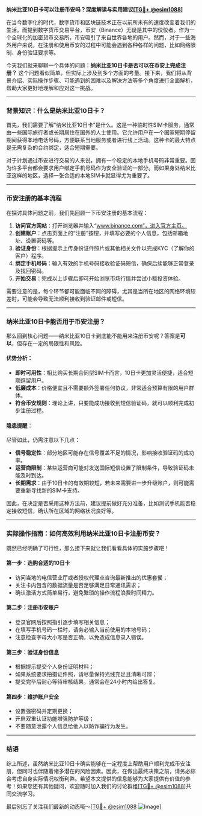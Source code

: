 **纳米比亚10日卡可以注册币安吗？深度解读与实用建议[[TG💪+ @esim1088](https://t.me/s/esim1088)]**

在当今数字化的时代，数字货币和区块链技术正在以前所未有的速度改变着我们的生活。而提到数字货币交易平台，币安（Binance）无疑是其中的佼佼者。作为一个全球化的加密货币交易所，币安吸引了来自世界各地的用户。然而，对于一些海外用户来说，在注册和使用币安的过程中可能会遇到各种各样的问题，比如网络限制、身份验证要求等。

今天我们就来聊聊一个具体的问题：**纳米比亚10日卡是否可以在币安上完成注册？** 这个问题看似简单，但实际上涉及到多个方面的考量。接下来，我们将从背景介绍、实际操作步骤、可能遇到的困难以及解决方法等多个角度进行全面解析，帮助大家更好地理解和应对这一挑战。

---

### 背景知识：什么是纳米比亚10日卡？

首先，我们需要了解“纳米比亚10日卡”是什么。这是一种临时性SIM卡服务，通常由一些国际旅行者或长期居住在国外的人士使用。它允许用户在一个国家短期停留期间获得本地电话号码，方便联系当地服务或者进行线上活动。这种卡的最大特点是无需复杂的合约绑定，适合短期需要。

对于计划通过币安进行交易的人来说，拥有一个稳定的本地手机号码非常重要。因为许多平台都会要求用户绑定手机号码作为安全验证的一部分。而如果身处纳米比亚这样的地区，选择一张合适的本地SIM卡就显得尤为重要了。

---

### 币安注册的基本流程

在探讨具体问题之前，我们先回顾一下币安注册的基本流程：

1. **访问官方网站**：打开浏览器并输入“www.binance.com”，进入官方主页。
2. **创建账户**：点击页面上的“注册”按钮，并填写必要的个人信息，包括邮箱地址、设置密码等。
3. **验证身份**：根据提示上传身份证件照片或其他相关文件以完成KYC（了解你的客户）程序。
4. **绑定手机号码**：输入有效的手机号码接收验证码短信，确保后续能够正常登录及找回密码。
5. **开始交易**：完成以上步骤后即可开始浏览市场行情并尝试小额投资体验。

需要注意的是，每个环节都可能面临不同的障碍，尤其是当所在地区的网络环境较差时，可能会导致无法顺利接收到验证邮件或短信。

---

### 纳米比亚10日卡能否用于币安注册？

那么回到核心问题——纳米比亚10日卡到底能不能用来注册币安呢？答案是**可以**，但存在一定的局限性和风险。

#### 优势分析：
- **即时可用性**：相比购买长期合同型SIM卡而言，10日卡更加灵活便捷，适合短期逗留用户。
- **低廉成本**：价格便宜且不需要额外签署任何协议，非常适合预算有限的用户群体。
- **符合币安规则**：理论上讲，只要能成功接收到短信验证码，就可以顺利完成初步注册过程。

#### 隐患提醒：
尽管如此，仍需注意以下几点：
- **信号稳定性**：部分地区可能存在信号覆盖不足的情况，影响接收验证码的成功率。
- **运营商限制**：某些运营商可能对发送国际短信设置了限制条件，导致验证码未能及时到达。
- **长期需求**：由于10日卡的有效期较短，若未来需要进一步升级账户，则可能需要重新寻找新的SIM卡支持。

因此，在决定是否采用这种方法前，建议提前做好充分准备，比如测试手机能否稳定接收短信，确认所在区域的网络状况良好等。

---

### 实际操作指南：如何高效利用纳米比亚10日卡注册币安？

既然已经明确了可行性，那么接下来就让我们看看具体的实施步骤吧！

#### 第一步：选购合适的10日卡
- 访问当地的电信营业厅或者授权代理点咨询最新推出的优惠套餐；
- 关注卡内包含的数据流量是否足够满足日常通讯需求；
- 确认激活方式简单易行，避免繁琐的操作流程浪费时间精力。

#### 第二步：注册币安账户
- 登录官网后按照指引逐步填写相关信息；
- 在填写手机号码一栏时，请务必输入当前使用的本地号码；
- 注意检查字母大小写是否正确，以免造成信息录入错误。

#### 第三步：验证身份信息
- 根据提示提交个人身份证明材料；
- 如果系统要求拍摄证件照，请尽量保持光线充足且清晰可辨；
- 提交完毕后耐心等待审核结果，通常会在24小时内给出答复。

#### 第四步：维护账户安全
- 设置强密码并定期更换；
- 开启双重认证功能增强防护等级；
- 不要随意泄露个人信息给他人以防诈骗行为发生。

---

### 结语

综上所述，虽然纳米比亚10日卡确实能够在一定程度上帮助用户顺利完成币安注册，但同时也伴随着诸多潜在的风险因素。因此，在做出最终决策之前，请务必综合考虑自身实际情况权衡利弊。希望本文提供的信息能够为大家提供有价值的参考！如果您还有其他疑问，欢迎随时加入我们的讨论群组[[TG💪+ @esim1088](https://t.me/s/esim1088)]共同交流学习。

最后别忘了关注我们最新的动态哦～[[TG💪+ @esim1088](https://t.me/s/esim1088) ![Image](https://i.postimg.cc/4NQfJmqS/Snipaste-2025-05-13-00-14-12.png)]